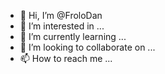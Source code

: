 - 👋 Hi, I’m @FroloDan
- 👀 I’m interested in ...
- 🌱 I’m currently learning ...
- 💞️ I’m looking to collaborate on ...
- 📫 How to reach me ...

<!---
FroloDan/FroloDan is a ✨ special ✨ repository because its `README.md` (this file) appears on your GitHub profile.
You can click the Preview link to take a look at your changes.
--->
